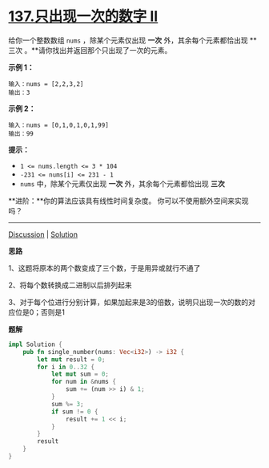 # [137.只出现一次的数字 II](https://leetcode-cn.com/problems/single-number-ii/description/)

给你一个整数数组 `nums` ，除某个元素仅出现 **一次** 外，其余每个元素都恰出现 **三次 。**请你找出并返回那个只出现了一次的元素。

 

**示例 1：**

```
输入：nums = [2,2,3,2]
输出：3
```

**示例 2：**

```
输入：nums = [0,1,0,1,0,1,99]
输出：99
```

 

**提示：**

- `1 <= nums.length <= 3 * 104`
- `-231 <= nums[i] <= 231 - 1`
- `nums` 中，除某个元素仅出现 **一次** 外，其余每个元素都恰出现 **三次**

 

**进阶：**你的算法应该具有线性时间复杂度。 你可以不使用额外空间来实现吗？

------

[Discussion](https://leetcode-cn.com/problems/single-number-ii/comments/) | [Solution](https://leetcode-cn.com/problems/single-number-ii/solution/)

**思路**

1、这题将原本的两个数变成了三个数，于是用异或就行不通了

2、将每个数转换成二进制以后排列起来

3、对于每个位进行分别计算，如果加起来是3的倍数，说明只出现一次的数的对应位是0；否则是1

**题解**

```rust
impl Solution {
    pub fn single_number(nums: Vec<i32>) -> i32 {
        let mut result = 0;
        for i in 0..32 {
            let mut sum = 0;
            for num in &nums {
                sum += (num >> i) & 1;
            }
            sum %= 3;
            if sum != 0 {
                result += 1 << i;
            }
        }
        result
    }
}
```

